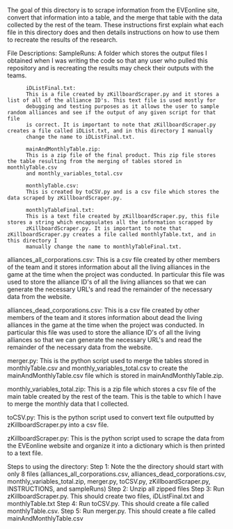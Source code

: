 The goal of this directory is to scrape information from the EVEonline site, convert that information into a table, and the merge that table
with the data collected by the rest of the team. These instructions first explain what each file in this directory does and then details
instructions on how to use them to recreate the results of the research.

File Descriptions:
SampleRuns: A folder which stores the output files I obtained when I was writing the code so that any user who pulled this repository and is
recreating the results may check their outputs with the teams.

          iDListFinal.txt:
          This is a file created by zKillboardScraper.py and it stores a list of all of the alliance ID's. This text file is used mostly for
          debugging and testing purposes as it allows the user to sample random alliances and see if the output of any given script for that file
          is correct. It is important to note that zKillboardScraper.py creates a file called iDList.txt, and in this directory I manually
          change the name to iDListFinal.txt.

          mainAndMonthlyTable.zip:
          This is a zip file of the final product. This zip file stores the table resulting from the merging of tables stored in monthlyTable.csv
          and monthly_variables_total.csv

          monthlyTable.csv:
          This is created by toCSV.py and is a csv file which stores the data scraped by zKillboardScraper.py.

          monthlyTableFinal.txt:
          This is a text file created by zKillboardScraper.py, this file stores a string which encapsulates all the information scrapped by
          zKillboardScraper.py. It is important to note that zKillboardScraper.py creates a file called monthlyTable.txt, and in this directory I
          manually change the name to monthlyTableFinal.txt.

alliances_all_corporations.csv:
This is a csv file created by other members of the team and it stores information about all the living alliances in the game at the time when the
project was conducted. In particular this file was used to store the alliance ID's of all the living alliances so that we can generate the
necessary URL's and read the remainder of the necessary data from the website.

alliances_dead_corporations.csv:
This is a csv file created by other members of the team and it stores information about dead the living alliances in the game at the time when
the project was conducted. In particular this file was used to store the alliance ID's of all the living alliances so that we can generate the
necessary URL's and read the remainder of the necessary data from the website.

merger.py:
This is the python script used to merge the tables stored in monthlyTable.csv and monthly_variables_total.csv to create the
mainAndMonthlyTable.csv file which is stored in mainAndMonthlyTable.zip.

monthly_variables_total.zip:
This is a zip file which stores a csv file of the main table created by the rest of the team. This is the table to which I have to merge the
monthly data that I collected.

toCSV.py:
This is the python script used to convert text file outputted by zKillboardScraper.py into a csv file.

zKillboardScraper.py:
This is the python script used to scrape the data from the EVEonline website and organize it into a dictionary which is then printed to a text
file.

Steps to using the directory:
Step 1: Note the the directory should start with only 8 files (alliances_all_corporations.csv, alliances_dead_corporations.csv,
monthly_variables_total.zip, merger.py, toCSV.py, zKillboardScraper.py, INSTRUCTIONS, and sampleRuns)
Step 2: Unzip all zipped files
Step 3: Run zKillboardScraper.py. This should create two files, iDListFinal.txt and monthlyTable.txt
Step 4: Run toCSV.py. This should create a file called monthlyTable.csv.
Step 5: Run merger.py. This should create a file called mainAndMonthlyTable.csv
